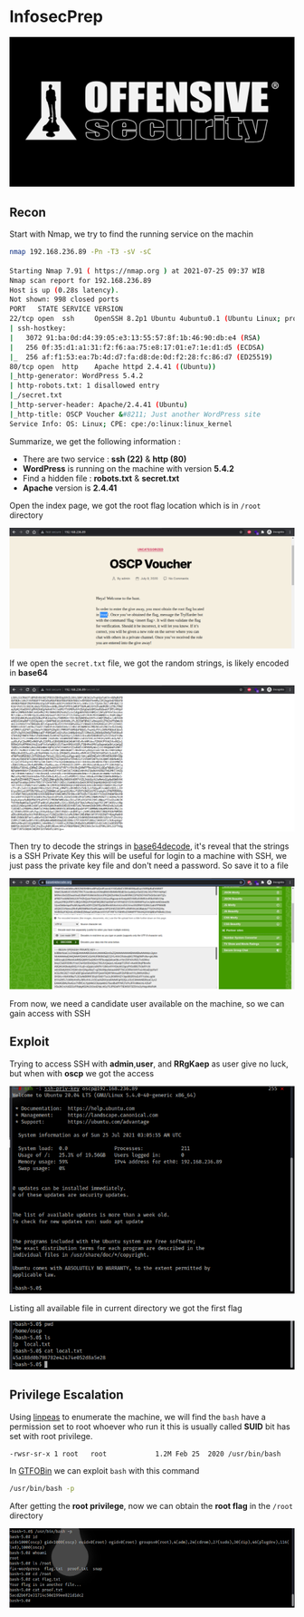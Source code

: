 # InfosecPrep

![img/os.png](img/os.png)

## Recon

Start with Nmap, we try to find the running service on the machin

```bash
nmap 192.168.236.89 -Pn -T3 -sV -sC

Starting Nmap 7.91 ( https://nmap.org ) at 2021-07-25 09:37 WIB
Nmap scan report for 192.168.236.89
Host is up (0.28s latency).
Not shown: 998 closed ports
PORT   STATE SERVICE VERSION
22/tcp open  ssh     OpenSSH 8.2p1 Ubuntu 4ubuntu0.1 (Ubuntu Linux; protocol 2.0)
| ssh-hostkey: 
|   3072 91:ba:0d:d4:39:05:e3:13:55:57:8f:1b:46:90:db:e4 (RSA)
|   256 0f:35:d1:a1:31:f2:f6:aa:75:e8:17:01:e7:1e:d1:d5 (ECDSA)
|_  256 af:f1:53:ea:7b:4d:d7:fa:d8:de:0d:f2:28:fc:86:d7 (ED25519)
80/tcp open  http    Apache httpd 2.4.41 ((Ubuntu))
|_http-generator: WordPress 5.4.2
| http-robots.txt: 1 disallowed entry 
|_/secret.txt
|_http-server-header: Apache/2.4.41 (Ubuntu)
|_http-title: OSCP Voucher &#8211; Just another WordPress site
Service Info: OS: Linux; CPE: cpe:/o:linux:linux_kernel
```

Summarize, we get the following information : 

- There are two service : **ssh (22)** & **http (80)**
- **WordPress** is running on the machine with version **5.4.2**
- Find a hidden file : **robots.txt** & **secret.txt**
- **Apache** version is **2.4.41**

Open the index page, we got the root flag location which is in `/root` directory

![img/Untitled.png](img/Untitled.png)

If we open the `secret.txt` file, we got the random strings, is likely encoded in **base64**

![img/Untitled%201.png](img/Untitled%201.png)

Then try to decode the strings in [base64decode](https://www.base64decode.org/), it's reveal that the strings is a SSH Private Key this will be useful for login to a machine with SSH, we just pass the private key file and don't need a password. So save it to a file

![img/Untitled%202.png](img/Untitled%202.png)

From now, we need a candidate user available on the machine, so we can gain access with SSH

## Exploit

Trying to access SSH with **admin**,**user**, and **RRgKaep** as user give no luck, but when with **oscp**  we got the access

![img/Untitled%203.png](img/Untitled%203.png)

Listing all available file in current directory we got the first flag

![img/Untitled%204.png](img/Untitled%204.png)

## Privilege Escalation

Using [linpeas](https://github.com/carlospolop/PEASS-ng/tree/master/linPEAS) to enumerate the machine, we will find the `bash` have a permission set to root whoever who run it this is usually called **SUID** bit has set with root privilege. 

```bash
-rwsr-sr-x 1 root   root            1.2M Feb 25  2020 /usr/bin/bash
```

In [GTFOBin](https://gtfobins.github.io/gtfobins/bash/#suid) we can exploit `bash` with this command

```bash
/usr/bin/bash -p
```

After getting the **root privilege**, now we can obtain the **root flag** in the `/root` directory

![img/Untitled%205.png](img/Untitled%205.png)

